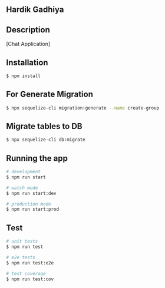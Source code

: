 ## Hardik Gadhiya

## Description

[Chat Application]

## Installation

```bash
$ npm install
```

## For Generate Migration
```bash
$ npx sequelize-cli migration:generate --name create-group
```

## Migrate tables to DB
```bash
$ npx sequelize-cli db:migrate 
```

## Running the app

```bash
# development
$ npm run start

# watch mode
$ npm run start:dev

# production mode
$ npm run start:prod
```

## Test

```bash
# unit tests
$ npm run test

# e2e tests
$ npm run test:e2e

# test coverage
$ npm run test:cov
```